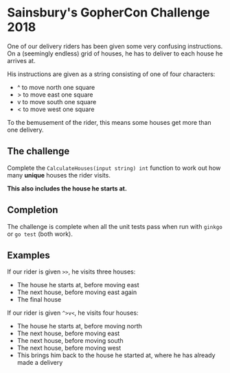 # Sainsbury's GopherCon Challenge 2018

One of our delivery riders has been given some very confusing instructions. On a (seemingly endless) grid of houses, he has to deliver to each house he arrives at.

His instructions are given as a string consisting of one of four characters:
* ^ to move north one square
* \> to move east one square
* v to move south one square
* < to move west one square

To the bemusement of the rider, this means some houses get more than one delivery.

## The challenge

Complete the `CalculateHouses(input string) int` function to work out how many **unique** houses the rider visits.

**This also includes the house he starts at.**

## Completion

The challenge is complete when all the unit tests pass when run with `ginkgo` or `go test` (both work).

## Examples

If our rider is given `>>`, he visits three houses:
* The house he starts at, before moving east
* The next house, before moving east again
* The final house

If our rider is given `^>v<`, he visits four houses:
* The house he starts at, before moving north
* The next house, before moving east
* The next house, before moving south
* The next house, before moving west 
* This brings him back to the house he started at, where he has already made a delivery
